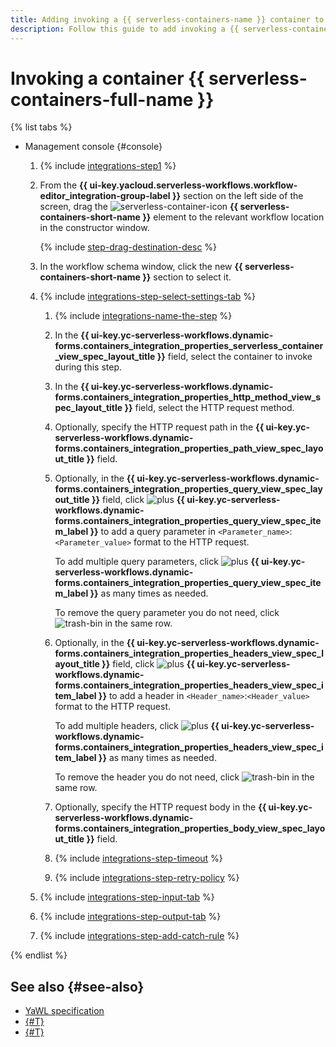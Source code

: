 ```yaml
---
title: Adding invoking a {{ serverless-containers-name }} container to a {{ sw-name }} workflow
description: Follow this guide to add invoking a {{ serverless-containers-full-name }} container to a {{ sw-full-name }} workflow using the workflow step constructor.
---
```


# Invoking a container {{ serverless-containers-full-name }}

{% list tabs %}

- Management console {#console}

  1. {% include [integrations-step1](../../../../_includes/serverless-integrations/workflows-constructor/integrations-step1.md) %} 
  1. From the **{{ ui-key.yacloud.serverless-workflows.workflow-editor_integration-group-label }}** section on the left side of the screen, drag the ![serverless-container-icon](../../../../_assets/serverless-container-icon.svg) **{{ serverless-containers-short-name }}** element to the relevant workflow location in the constructor window.

      {% include [step-drag-destination-desc](../../../../_includes/serverless-integrations/workflows-constructor/step-drag-destination-desc.md) %}
  1. In the workflow schema window, click the new **{{ serverless-containers-short-name }}** section to select it.
  1. {% include [integrations-step-select-settings-tab](../../../../_includes/serverless-integrations/workflows-constructor/integrations-step-select-settings-tab.md) %}

      1. {% include [integrations-name-the-step](../../../../_includes/serverless-integrations/workflows-constructor/integrations-name-the-step.md) %}
      1. In the **{{ ui-key.yc-serverless-workflows.dynamic-forms.containers_integration_properties_serverless_container_view_spec_layout_title }}** field, select the container to invoke during this step.
      1. In the **{{ ui-key.yc-serverless-workflows.dynamic-forms.containers_integration_properties_http_method_view_spec_layout_title }}** field, select the HTTP request method.
      1. Optionally, specify the HTTP request path in the **{{ ui-key.yc-serverless-workflows.dynamic-forms.containers_integration_properties_path_view_spec_layout_title }}** field.
      1. Optionally, in the **{{ ui-key.yc-serverless-workflows.dynamic-forms.containers_integration_properties_query_view_spec_layout_title }}** field, click ![plus](../../../../_assets/console-icons/plus.svg) **{{ ui-key.yc-serverless-workflows.dynamic-forms.containers_integration_properties_query_view_spec_item_label }}** to add a query parameter in `<Parameter_name>`:`<Parameter_value>` format to the HTTP request.

          To add multiple query parameters, click ![plus](../../../../_assets/console-icons/plus.svg) **{{ ui-key.yc-serverless-workflows.dynamic-forms.containers_integration_properties_query_view_spec_item_label }}** as many times as needed.

          To remove the query parameter you do not need, click ![trash-bin](../../../../_assets/console-icons/trash-bin.svg) in the same row.
      1. Optionally, in the **{{ ui-key.yc-serverless-workflows.dynamic-forms.containers_integration_properties_headers_view_spec_layout_title }}** field, click ![plus](../../../../_assets/console-icons/plus.svg) **{{ ui-key.yc-serverless-workflows.dynamic-forms.containers_integration_properties_headers_view_spec_item_label }}** to add a header in `<Header_name>`:`<Header_value>` format to the HTTP request.

          To add multiple headers, click ![plus](../../../../_assets/console-icons/plus.svg) **{{ ui-key.yc-serverless-workflows.dynamic-forms.containers_integration_properties_headers_view_spec_item_label }}** as many times as needed.

          To remove the header you do not need, click ![trash-bin](../../../../_assets/console-icons/trash-bin.svg) in the same row.
      1. Optionally, specify the HTTP request body in the **{{ ui-key.yc-serverless-workflows.dynamic-forms.containers_integration_properties_body_view_spec_layout_title }}** field.
      1. {% include [integrations-step-timeout](../../../../_includes/serverless-integrations/workflows-constructor/integrations-step-timeout.md) %}
      1. {% include [integrations-step-retry-policy](../../../../_includes/serverless-integrations/workflows-constructor/integrations-step-retry-policy.md) %}
  1. {% include [integrations-step-input-tab](../../../../_includes/serverless-integrations/workflows-constructor/integrations-step-input-tab.md) %}
  1. {% include [integrations-step-output-tab](../../../../_includes/serverless-integrations/workflows-constructor/integrations-step-output-tab.md) %}
  1. {% include [integrations-step-add-catch-rule](../../../../_includes/serverless-integrations/workflows-constructor/integrations-step-add-catch-rule.md) %}

{% endlist %}

## See also {#see-also}

* [YaWL specification](../../../concepts/workflows/yawl/integration/containercall.md)
* [{#T}](../workflow/create-constructor.md)
* [{#T}](../workflow/update.md)
